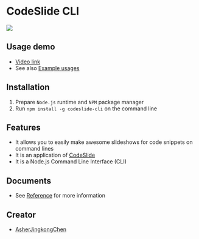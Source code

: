 # CodeSlide CLI
[![](https://img.shields.io/npm/v/codeslide-cli?color=%230647D4&label=npm&style=flat-square)](https://www.npmjs.com/package/codeslide-cli?activeTab=readme)

## Usage demo
- [Video link](https://github.com/AsherJingkongChen/codeslide/assets/37398747/7b56b373-86b0-43ba-bebc-ceff04323fdd)
- See also [Example usages](https://github.com/AsherJingkongChen/codeslide/tree/main/app/cli/examples)

## Installation
1. Prepare `Node.js` runtime and `NPM` package manager
2. Run `npm install -g codeslide-cli` on the command line

## Features
- It allows you to easily make awesome slideshows for code snippets on command lines
- It is an application of [CodeSlide](https://github.com/AsherJingkongChen/codeslide)
- It is a Node.js Command Line Interface (CLI)

## Documents
- See [Reference](https://github.com/AsherJingkongChen/codeslide/blob/main/app/cli/docs/REFERENCE.md) for more information

## Creator
- [AsherJingkongChen](https://github.com/AsherJingkongChen)
